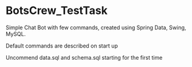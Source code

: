 # BotsCrew_TestTask
Simple Chat Bot with few commands, created using Spring Data, Swing, MySQL.

Default commands are described on start up

Uncommend data.sql and schema.sql starting for the first time
